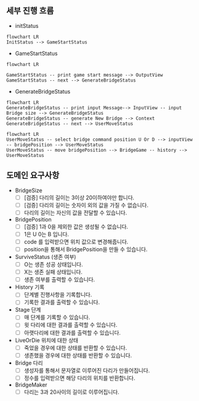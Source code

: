 ## 세부 진행 흐름

- initStatus

```mermaid
flowchart LR 
InitStatus --> GameStartStatus
```

- GameStartStatus

```mermaid
flowchart LR

GameStartStatus -- print game start message --> OutputView
GameStartStatus -- next --> GenerateBridgeStatus
```

- GenerateBridgeStatus

```mermaid
flowchart LR
GenerateBridgeStatus -- print input Message--> InputView -- input Bridge size --> GenerateBridgeStatus
GenerateBridgeStatus -- generate New Bridge --> Context
GenerateBridgeStatus -- next --> UserMoveStatus
```

```mermaid
flowchart LR
UserMoveStatus -- select bridge command position U Or D --> inputView -- bridgePosition --> UserMoveStatus 
UserMoveStatus -- move bridgePosition --> BridgeGame -- history --> UserMoveStatus
```


## 도메인 요구사항

- BridgeSize
    - [ ] [검증] 다리의 길이는 3이상 20이하여야만 합니다.
    - [ ] [검증] 다리의 길이는 숫자이 외의 값을 가질 수 없습니다.
    - [ ] 다리의 길이는 자신의 값을 전달할 수 있습니다.
- BridgePosition
    - [ ] [검증] 1과 0을 제외한 값은 생성될 수 없습니다.
    - [ ] 1은 U 0는 B 입니다.
    - [ ] code 를 입력받으면 위치 값으로 변경해줍니다.
    - [ ] position을 통해서 BridgePosition을 만들 수 있습니다.
- SurviveStatus (생존 여부)
    - [ ] O는 생존 성공 상태입니다.
    - [ ] X는 생존 실패 상태입니다.
    - [ ] 생존 여부를 출력할 수 있습니다.
- History 기록
    - [ ] 단계별 진행사항을 기록합니다.
    - [ ] 기록한 결과를 출력할 수 있습니다.
- Stage 단계
    - [ ] 매 단계를 기록할 수 있습니다.
    - [ ] 윗 다리에 대한 결과를 출력할 수 있습니다.
    - [ ] 아랫다리에 대한 결과를 출력할 수 있습니다.
- LiveOrDie 위치에 대한 상태
    - [ ] 죽었을 경우에 대한 상태를 반환할 수 있습니다.
    - [ ] 생존했을 경우에 대한 상태를 반환할 수 있습니다.
- Bridge 다리
    - [ ] 생성자를 통해서 문자열로 이루어진 다리가 만들어집니다.
    - [ ] 정수를 입력받으면 해당 다리의 위치를 반환합니다.
- BridgeMaker
    - [ ] 다리는 3과 20사이의 길이로 이루어집니다.
#
